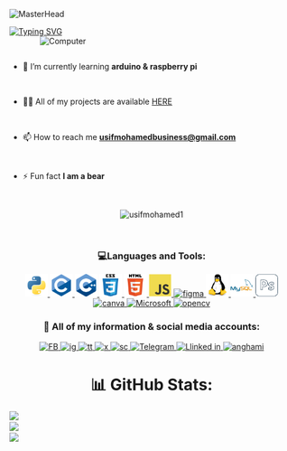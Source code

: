 ![MasterHead](https://i.ibb.co/7J0KqsG/wallpaperflare-com-wallpaper.jpg)

[![Typing SVG](https://readme-typing-svg.herokuapp.com?lines=CIAO👋,+%2CIam+Youssef+Mohamed+.;A+passionate+Full-stack+developer++++++++++)](https://git.io/typing-svg)
<img align="right" alt="Computer" width="450" src="https://cdn.dribbble.com/users/416610/screenshots/4801105/coding_desk_flat_vector_ui_ux_design_illustration_motion_animation_gif2.gif">

<br>

- 🌱 I’m currently learning **arduino & raspberry pi**

<br>

- 👨‍💻 All of my projects are available [HERE](https://github.com/usifmohamed1/)

<br>

- 📫 How to reach me **usifmohamedbusiness@gmail.com**

<br>

- ⚡ Fun fact **I am a bear** 

<br>

<p align="center"> <img src="https://komarev.com/ghpvc/?username=usifmohamed1&label=Profile%20views&color=0e75b6&style=flat" alt="usifmohamed1" /> </p>

<br>

<h3 align="center"> 💻Languages and Tools:</h3>

<p align="center">
</a><a href="https://www.python.org" target="_blank" rel="noreferrer"> <img src="https://raw.githubusercontent.com/devicons/devicon/master/icons/python/python-original.svg" alt="python" width="40" height="40"/> </a> <a href="https://www.cprogramming.com/" target="_blank" rel="noreferrer"> <img src="https://raw.githubusercontent.com/devicons/devicon/master/icons/c/c-original.svg" alt="c" width="40" height="40"/> </a> <a href="https://www.w3schools.com/cpp/" target="_blank" rel="noreferrer"> <img src="https://raw.githubusercontent.com/devicons/devicon/master/icons/cplusplus/cplusplus-original.svg" alt="cplusplus" width="40" height="40"/> </a><a href="https://www.w3schools.com/css/" target="_blank" rel="noreferrer"> <img src="https://raw.githubusercontent.com/devicons/devicon/master/icons/css3/css3-original-wordmark.svg" alt="css3" width="40" height="40"/> </a><a href="https://www.w3.org/html/" target="_blank" rel="noreferrer"> <img src="https://raw.githubusercontent.com/devicons/devicon/master/icons/html5/html5-original-wordmark.svg" alt="html5" width="40" height="40"/> </a><a href="https://developer.mozilla.org/en-US/docs/Web/JavaScript" target="_blank" rel="noreferrer"> <img src="https://raw.githubusercontent.com/devicons/devicon/master/icons/javascript/javascript-original.svg" alt="javascript" width="40" height="40"/> </a> <a href="https://www.bootstrap.com/" target="_blank" rel="noreferrer"> <img src="https://uxwing.com/wp-content/themes/uxwing/download/brands-and-social-media/bootstrap-5-logo-icon.png" alt="figma" width="45" height="40"/> </a>
<a href="https://www.linux.org/" target="_blank" rel="noreferrer"> <img src="https://raw.githubusercontent.com/devicons/devicon/master/icons/linux/linux-original.svg" alt="linux" width="40" height="40"/> </a> <a href="https://www.mysql.com/" target="_blank" rel="noreferrer"> <img src="https://raw.githubusercontent.com/devicons/devicon/master/icons/mysql/mysql-original-wordmark.svg" alt="mysql" width="40" height="40"/> </a><a href="https://www.photoshop.com/en" target="_blank" rel="noreferrer"> <img src="https://raw.githubusercontent.com/devicons/devicon/master/icons/photoshop/photoshop-line.svg" alt="photoshop" width="40" height="40"/><a href="https://www.canva.com" target="_blank" rel="noreferrer"> <img src="https://freelogopng.com/images/all_img/1656733637logo-canva-png.png" alt="canva" width="40" height="40"/> </a><a href="https://www.Microsoft.com/" target="_blank" rel="noreferrer"> <img src="https://static1.squarespace.com/static/58d01deed482e982a9e679b5/t/6362c025f33db64e0ee9bc01/1667416102338/Microsoft_365_%282022%29.svg.png" alt="Microsoft" width="40" height="40"/> </a>
<a href="https://opencv.org/" target="_blank" rel="noreferrer"> <img src="https://www.vectorlogo.zone/logos/opencv/opencv-icon.svg" alt="opencv" width="40" height="40"/> </a>
</p>

<!--<a href="https://www.arduino.cc/" target="_blank" rel="noreferrer"> <img src="https://cdn.worldvectorlogo.com/logos/arduino-1.svg" alt="arduino" width="40" height="40"/> </a><a href="https://www.figma.com/" target="_blank" rel="noreferrer"> <img src="https://www.vectorlogo.zone/logos/figma/figma-icon.svg" alt="figma" width="40" height="40"/> </a>
<a href="https://www.raspberrypi.com/" target="_blank" rel="noreferrer"> <img src="https://logodownload.org/wp-content/uploads/2018/02/raspberry-pi-logo-1.png" alt="raspberrypi" width="40" height="40"/> </a>-->



<h3 align="center"> 🔭 All of my information & social media accounts:</h3>
<p align="center">
<a href="https://www.facebook.com/usifmohamed19" target="_blank" rel="noreferrer"> <img src="https://upload.wikimedia.org/wikipedia/commons/6/6c/Facebook_Logo_2023.png" alt="FB" width="40" height="40"/> </a>
<a href="https://www.instagram.com/usifmohamed_/" target="_blank" rel="noreferrer"> <img src="https://upload.wikimedia.org/wikipedia/commons/thumb/a/a5/Instagram_icon.png/480px-Instagram_icon.png" alt="ig" width="40" height="40"/> </a>
<a href="https://www.tiktok.com/@usifmohamed_" target="_blank" rel="noreferrer"> <img src="https://iconape.com/wp-content/files/fd/121669/svg/tiktok-logo-tik-tok-logo-icon-png-svg.png" alt="tt" width="35" height="40"/> </a>
<a href="https://twitter.com/usifmohamed_" target="_blank" rel="noreferrer"> <img src="https://upload.wikimedia.org/wikipedia/commons/5/57/X_logo_2023_%28white%29.png" alt="x" width="40" height="40"/> </a>
<a href="https://www.snapchat.com/add/usifmohamed1?share_id=cvc85etfvAI&locale=en-GB" target="_blank" rel="noreferrer"> <img src="https://assets.stickpng.com/images/580b57fcd9996e24bc43c536.png" alt="sc" width="40" height="40"/> </a>
<a href="https://t.me/usifmohamed" target="_blank" rel="noreferrer"> <img src="https://upload.wikimedia.org/wikipedia/commons/thumb/8/82/Telegram_logo.svg/2048px-Telegram_logo.svg.png" alt="Telegram" width="40" height="40"/> </a>
<a href="https://www.linkedin.com/in/youssef-mohamed-281bba282/" target="_blank" rel="noreferrer"> <img src="https://upload.wikimedia.org/wikipedia/commons/thumb/c/ca/LinkedIn_logo_initials.png/480px-LinkedIn_logo_initials.png" alt="Llinked in" width="40" height="40"/> </a>
<a href="https://play.anghami.com/profile/102709912" target="_blank" rel="noreferrer"> <img src="https://play-lh.googleusercontent.com/5QWfq9PWvrn-aWcKUCKKHTqXJZy08so-zzAXDxQ0jfeCoR8iEtT2nCZIOBgHr2pSiQ" alt="anghami" width="40" height="40"/> </a></p>

<h1 align="center"> 📊 GitHub Stats:</h1>

![](https://github-readme-stats.vercel.app/api?username=usifmohamed1&theme=dark&hide_border=false&include_all_commits=false&count_private=true)<br/>
![](https://github-readme-streak-stats.herokuapp.com/?user=usifmohamed1&theme=dark&hide_border=false)<br/>
![](https://github-readme-stats.vercel.app/api/top-langs/?username=usifmohamed1&theme=dark&hide_border=false&include_all_commits=false&count_private=true&layout=compact)
